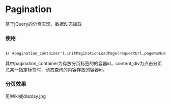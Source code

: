 # Pagination
基于jQuery的分页实现，数据动态加载
### 使用
      $('#pagination_container').initPaginationLoadPage(requestUrl,pageNumName,pageCount,queryBtn.closest('form').serialize(),'#content_div');  
 其中pagination_container为存放分页标签的的容器id，content_div为点击分页总某一指定标签时，动态查询的内容存放的容器id。  
### 分页效果
 见Wiki或display.jpg
 
